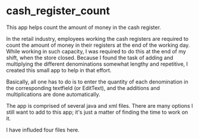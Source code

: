 # cash_register_count
This app helps count the amount of money in the cash register.

In the retail industry, employees working the cash registers are required to count the amount of money in their registers at the end of the working day. While working in such capacity, I was required to do this at the end of my shift, when the store closed. Because I found the task of adding and multiplying the different denominations somewhat lengthy and repetitive, I created this small app to help in that effort.

Basically, all one has to do is to enter the quantity of each denomination in the corresponding textfield (or EditText), and the additions and multiplications are done automatically.

The app is comprised of several java and xml files.
There are many options I still want to add to this app; it's just a matter of finding the time to work on it.

I have influded four files here.
